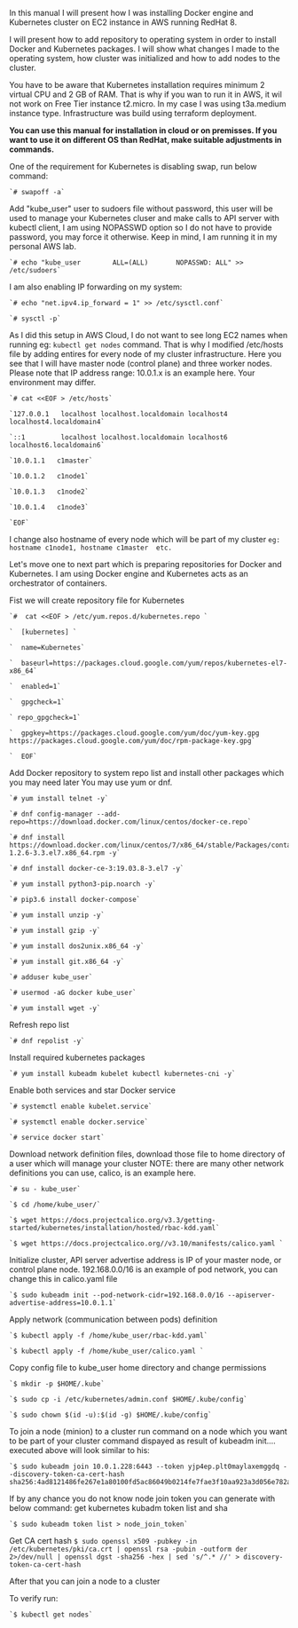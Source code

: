 In this manual I will present how I was installing Docker engine and Kubernetes cluster on EC2 instance in AWS running RedHat 8.

I will present how to add repository to operating system in order to install Docker and Kubernetes packages.
I will show what changes I made to the operating system, how cluster was initialized and how to add nodes to the cluster.

You have to be aware that Kubernetes installation requires minimum 2 virtual CPU and 2 GB of RAM.
That is why if you wan to run it in AWS, it wil not work on Free Tier instance t2.micro.
In my case I was using t3a.medium instance type.
Infrastructure was build using terraform deployment.

**You can use this manual for installation in cloud or on premisses. If you want to use it on different OS than RedHat, make suitable adjustments in commands.**

One of the requirement for Kubernetes is disabling swap, run below command:

    `# swapoff -a`

Add "kube_user" user to sudoers file without password, this user will be used to manage your Kubernetes cluser and make calls
to API server with kubectl client, I am using NOPASSWD option so I do not have to provide password, you may force it otherwise.
Keep in mind, I am running it in my personal AWS lab.

    `# echo "kube_user        ALL=(ALL)       NOPASSWD: ALL" >> /etc/sudoers`

I am also enabling IP forwarding on my system:

    `# echo "net.ipv4.ip_forward = 1" >> /etc/sysctl.conf`

    `# sysctl -p`

As I did this setup in AWS Cloud, I do not want to see long EC2 names when running eg: `kubectl get nodes` command.
That is why I modified /etc/hosts file by adding entires for every node of my cluster infrastructure.
Here you see that I will have master node (control plane) and three worker nodes.
Please note that IP address range: 10.0.1.x is an example here. Your environment may differ.

    `# cat <<EOF > /etc/hosts`

    `127.0.0.1   localhost localhost.localdomain localhost4 localhost4.localdomain4`

    `::1         localhost localhost.localdomain localhost6 localhost6.localdomain6`

    `10.0.1.1   c1master`

    `10.0.1.2   c1node1`

    `10.0.1.3   c1node2`

    `10.0.1.4   c1node3`

    `EOF`

I change also hostname of every node which will be part of my cluster
`eg: hostname c1node1, hostname c1master  etc.`


Let's move one to next part which is preparing repositories for Docker and Kubernetes.
I am using Docker engine and Kubernetes acts as an orchestrator of containers.

Fist we will create repository file for Kubernetes

    `#  cat <<EOF > /etc/yum.repos.d/kubernetes.repo `

    `  [kubernetes] `

    `  name=Kubernetes`

    `  baseurl=https://packages.cloud.google.com/yum/repos/kubernetes-el7-x86_64`

    `  enabled=1`

    `  gpgcheck=1`

    ` repo_gpgcheck=1`

    `  gpgkey=https://packages.cloud.google.com/yum/doc/yum-key.gpg https://packages.cloud.google.com/yum/doc/rpm-package-key.gpg`

    `  EOF`


Add Docker repository to system repo list and install other packages which you may need later
You may use yum or dnf.


    `# yum install telnet -y`

    `# dnf config-manager --add-repo=https://download.docker.com/linux/centos/docker-ce.repo`

    `# dnf install https://download.docker.com/linux/centos/7/x86_64/stable/Packages/containerd.io-1.2.6-3.3.el7.x86_64.rpm -y`

    `# dnf install docker-ce-3:19.03.8-3.el7 -y`

    `# yum install python3-pip.noarch -y`

    `# pip3.6 install docker-compose`

    `# yum install unzip -y`

    `# yum install gzip -y`

    `# yum install dos2unix.x86_64 -y`

    `# yum install git.x86_64 -y`

    `# adduser kube_user`

    `# usermod -aG docker kube_user`

    `# yum install wget -y`


Refresh repo list

    `# dnf repolist -y`


Install required kubernetes packages

    `# yum install kubeadm kubelet kubectl kubernetes-cni -y`

Enable both services and star Docker service

    `# systemctl enable kubelet.service`

    `# systemctl enable docker.service`

    `# service docker start`


Download network definition files, download those file to home directory of a user which will manage your cluster
NOTE:  there are many other network definitions you can use, calico, is an example here.

    `# su - kube_user`

    `$ cd /home/kube_user/`

    `$ wget https://docs.projectcalico.org/v3.3/getting-started/kubernetes/installation/hosted/rbac-kdd.yaml`

    `$ wget https://docs.projectcalico.org//v3.10/manifests/calico.yaml `


Initialize cluster, API server advertise address is IP of your master node, or control plane node.
192.168.0.0/16 is an example of pod network, you can change this in calico.yaml file 

    `$ sudo kubeadm init --pod-network-cidr=192.168.0.0/16 --apiserver-advertise-address=10.0.1.1`


Apply network (communication between pods) definition

    `$ kubectl apply -f /home/kube_user/rbac-kdd.yaml`

    `$ kubectl apply -f /home/kube_user/calico.yaml	`


Copy config file to kube_user home directory and change permissions

    `$ mkdir -p $HOME/.kube`

    `$ sudo cp -i /etc/kubernetes/admin.conf $HOME/.kube/config`

    `$ sudo chown $(id -u):$(id -g) $HOME/.kube/config`


To join a node (minion) to a cluster run command on a node which you want to be part of your cluster
command dispayed as result of kubeadm init.... executed above
will look similar to his:

    `$ sudo kubeadm join 10.0.1.228:6443 --token yjp4ep.plt0maylaxemggdq --discovery-token-ca-cert-hash sha256:4ad8121486fe267e1a80100fd5ac86049b0214fe7fae3f10aa923a3d056e782a`

If by any chance you do not know node join token you can generate with below command:
get kubernetes kubadm token list and sha

    `$ sudo kubeadm token list > node_join_token`

Get CA cert hash
    `$ sudo openssl x509 -pubkey -in /etc/kubernetes/pki/ca.crt | openssl rsa -pubin -outform der 2>/dev/null | openssl dgst -sha256 -hex | sed 's/^.* //' > discovery-token-ca-cert-hash`


After that you can join a node to a cluster

To verify run:

    `$ kubectl get nodes`
